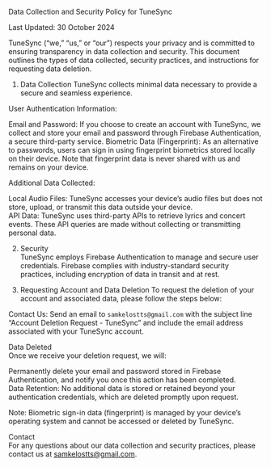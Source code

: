 Data Collection and Security Policy for TuneSync

Last Updated: 30 October 2024

TuneSync (“we,” “us,” or “our”) respects your privacy and is committed to ensuring transparency in data collection and security. This document outlines the types of data collected, security practices, and instructions for requesting data deletion.

1. Data Collection
TuneSync collects minimal data necessary to provide a secure and seamless experience.

User Authentication Information:

Email and Password: If you choose to create an account with TuneSync, we collect and store your email and password through Firebase Authentication, a secure third-party service.
Biometric Data (Fingerprint): As an alternative to passwords, users can sign in using fingerprint biometrics stored locally on their device. Note that fingerprint data is never shared with us and remains on your device.  


Additional Data Collected:

Local Audio Files: TuneSync accesses your device’s audio files but does not store, upload, or transmit this data outside your device.  
API Data: TuneSync uses third-party APIs to retrieve lyrics and concert events. These API queries are made without collecting or transmitting personal data.  

2. Security  
TuneSync employs Firebase Authentication to manage and secure user credentials. Firebase complies with industry-standard security practices, including encryption of data in transit and at rest.

3. Requesting Account and Data Deletion
To request the deletion of your account and associated data, please follow the steps below:

Contact Us: Send an email to `samkelostts@gmail.com` with the subject line “Account Deletion Request - TuneSync” and include the email address associated with your TuneSync account.

Data Deleted  
Once we receive your deletion request, we will:

Permanently delete your email and password stored in Firebase Authentication, and notify you once this action has been completed.  
Data Retention: No additional data is stored or retained beyond your authentication credentials, which are deleted promptly upon request.

Note: Biometric sign-in data (fingerprint) is managed by your device’s operating system and cannot be accessed or deleted by TuneSync.

Contact  
For any questions about our data collection and security practices, please contact us at samkelostts@gmail.com.
